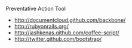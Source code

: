 Preventative Action Tool

 * http://documentcloud.github.com/backbone/
 * http://rubyonrails.org/
 * http://jashkenas.github.com/coffee-script/
 * http://twitter.github.com/bootstrap/
